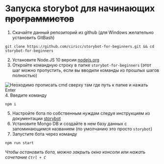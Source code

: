 # Запуска storybot для начинающих ~~программистов~~

1. Скачайте данный репозиторий из github (для Windows желательно установить GitBash)
```shell
git clone https://github.com/ciricc/storybot-for-beginners.git && cd storybot-for-beginners
```
2. Установите Node.JS 10 версии <a href="https://nodejs.org">nodejs.org</a>
3. Откройте командную строку в папке `storybot-for-beginners` (этот шаг можно пропустить, если вы вводили команды из прошлых шагов полностью)
<img src="https://raw.github.com/ciricc/storybot-for-beginners/master/cmd.png" alt="Неоходимо прописать cmd сверху там где путь к папке и нажать Enter"/>
4. Введите команду

```shell
npm i
```

5. Настройте бота по собственным нуждам следуя инструкциям из документации <a href="https://www.npmjs.com/package/storybot">storybot</a>
6. Установите Mongo DB и создайте в нем базу данных с запоминающимся названием (по умолчанию это просто `storybot`)
7. Запустите бота через команду
```shell
npm run start
```


<i>Чтобы остановить бота, можно закрыть окно консоли или нажать сочетание `Ctrl + C`</i>